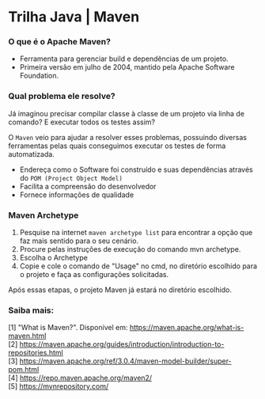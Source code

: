 
# Trilha Java | Maven

### O que é o Apache Maven?

- Ferramenta para gerenciar build e dependências de um projeto.
- Primeira versão em julho de 2004, mantido pela Apache Software Foundation.

### Qual problema ele resolve?

Já imaginou precisar compilar classe à classe de um projeto via linha de comando? E executar todos os testes assim? 

O `Maven` veio para ajudar a resolver esses problemas, possuindo diversas ferramentas pelas quais conseguimos executar os testes de forma automatizada.

- Endereça como o Software foi construído e suas dependências através do `POM (Project Object Model)`
- Facilita a compreensão do desenvolvedor
- Fornece informações de qualidade

### Maven Archetype

1. Pesquise na internet `maven archetype list` para encontrar a opção que faz mais sentido para o seu cenário.
2. Procure pelas instruções de execução do comando mvn archetype.
3. Escolha o Archetype
4. Copie e cole o comando de "Usage" no cmd, no diretório escolhido para o projeto e faça as configurações solicitadas.

Após essas etapas, o projeto Maven já estará no diretório escolhido.

### Saiba mais:

[1] "What is Maven?". Disponível em:
https://maven.apache.org/what-is-maven.html <br>
[2] https://maven.apache.org/guides/introduction/introduction-to-repositories.html <br>
[3] https://maven.apache.org/ref/3.0.4/maven-model-builder/super-pom.html <br>
[4] https://repo.maven.apache.org/maven2/ <br>
[5] https://mvnrepository.com/

